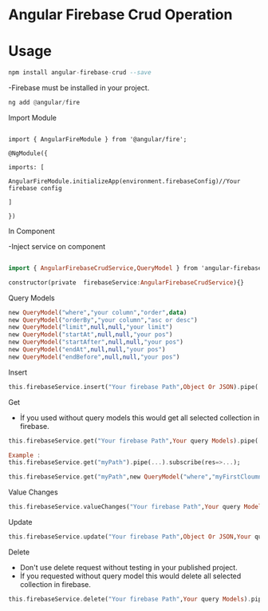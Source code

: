 # Angular Firebase Crud Operation
  

# Usage

```hs
npm install angular-firebase-crud --save
```

-Firebase must be installed in your project.
```hs
ng add @angular/fire
```

Import Module

```

import { AngularFireModule } from '@angular/fire';

@NgModule({

imports: [

AngularFireModule.initializeApp(environment.firebaseConfig)//Your firebase config

]

})

```

In Component

-Inject service on component
  ```hs

import { AngularFirebaseCrudService,QueryModel } from 'angular-firebase-crud';

constructor(private  firebaseService:AngularFirebaseCrudService){}
```

Query Models

```hs
new QueryModel("where","your column","order",data)
new QueryModel("orderBy","your column","asc or desc")
new QueryModel("limit",null,null,"your limit")
new QueryModel("startAt",null,null,"your pos")
new QueryModel("startAfter",null,null,"your pos")
new QueryModel("endAt",null,null,"your pos")
new QueryModel("endBefore",null,null,"your pos")
```

Insert
```hs
this.firebaseService.insert("Your firebase Path",Object Or JSON).pipe(...).subscribe(res=>...);
```
Get

 - İf you used without query models this would get all selected collection in firebase.

```hs
this.firebaseService.get("Your firebase Path",Your query Models).pipe(...).subscribe(res=>...);

Example :
this.firebaseService.get("myPath").pipe(...).subscribe(res=>...);

this.firebaseService.get("myPath",new QueryModel("where","myFirstCloumn","==",10),QueryModel("where","mySecondCloumn",">=",3),QueryModel("orderBy","myThirdCloumn","asc"),QueryModel("limit",null,null,3)).pipe(...).subscribe(res=>...);
```

Value Changes
```hs
this.firebaseService.valueChanges("Your firebase Path",Your query Models).pipe(...).subscribe(res=>...);
```
Update
```hs
this.firebaseService.update("Your firebase Path",Object Or JSON,Your query Models).pipe(...).subscribe(res=>...);
```
Delete

 - Don't use delete request without testing in your published project.
 - İf you requested without query model this would delete all selected collection in firebase.

```hs
this.firebaseService.delete("Your firebase Path",Your query Models).pipe(...).subscribe(res=>...);
```